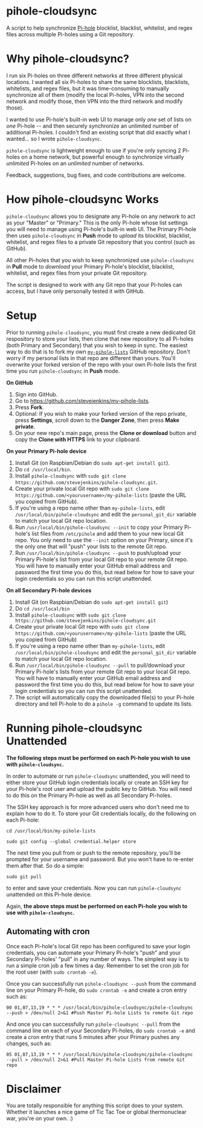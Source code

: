 # pihole-cloudsync
A script to help synchronize <a target="_blank" 
href="https://pi-hole.net/">Pi-hole</a> blocklist, blacklist, whitelist, and regex files across multiple Pi-holes using a Git repository.

# Why pihole-cloudsync?
I run six Pi-holes on three different networks at three different physical locations. I wanted all six Pi-holes to share the same blocklists, blacklists, whitelists, and regex files, but it was time-consuming to manually synchronize all of them (modify the local Pi-holes, VPN into the second network and modify those, then VPN into the third network and modify those).

I wanted to use Pi-hole's built-in web UI to manage only *one* set of lists on *one* Pi-hole -- and then securely synchronize an unlimited number of additional Pi-holes. I couldn't find an existing script that did exactly what I wanted... so I wrote `pihole-cloudsync`.

`pihole-cloudsync` is lightweight enough to use if you're only syncing 2 Pi-holes on a home network, but powerful enough to synchronize virtually *unlimited* Pi-holes on an *unlimited* number of networks. 

Feedback, suggestions, bug fixes, and code contributions are welcome.

# How pihole-cloudsync Works
`pihole-cloudsync` allows you to designate any Pi-hole on any network to act as your "Master" or "Primary." This is the only Pi-hole whose list settings you will need to manage using Pi-hole's built-in web UI. The Primary Pi-hole then uses `pihole-cloudsync` in **Push** mode to *upload* its blocklist, blacklist, whitelist, and regex files to a private Git repository that you control (such as GitHub).

All other Pi-holes that you wish to keep synchronized use `pihole-cloudsync` in **Pull** mode to *download* your Primary Pi-hole's blocklist, blacklist, whitelist, and regex files from your private Git repository.

The script is designed to work with any Git repo that your Pi-holes can access, but I have only personally tested it with GitHub.

# Setup
Prior to running `pihole-cloudsync`, you must first create a new dedicated Git respository to store your lists, then clone that new repository to all Pi-holes (both Primary and Secondary) that you wish to keep in sync. The easiest way to do that is to fork my own <a target="_blank" href="https://github.com/stevejenkins/my-pihole-lists">`my-pihole-lists`</a> GitHub repository. Don't worry if my personal lists in that repo are different than yours. You'll overwrite your forked version of the repo with your own Pi-hole lists the first time you run `pihole-cloudsync` in **Push** mode.

**On GitHub**
1. Sign into GitHub.
2. Go to https://github.com/stevejenkins/my-pihole-lists.
3. Press **Fork**.
4. Optional: If you wish to make your forked version of the repo private, press **Settings**, scroll down to the **Danger Zone**, then press **Make private**.
4. On your new repo's main page, press the **Clone or download** button and copy the **Clone with HTTPS** link to your clipboard.

**On your Primary Pi-hole device**
1. Install Git (on Raspbian/Debian do `sudo apt-get install git`).
2. Do `cd /usr/local/bin`.
3. Install `pihole-cloudsync` with `sudo git clone https://github.com/stevejenkins/pihole-cloudsync.git`.
4. Create your private local Git repo with `sudo git clone https://github.com/<yourusername>/my-pihole-lists` (paste the URL you copied from GitHub).
5. If you're using a repo name other than `my-pihole-lists`, edit `/usr/local/bin/pihole-cloudsync` and edit the `personal_git_dir` variable to match your local Git repo location.
6. Run `/usr/local/bin/pihole-cloudsync --init` to copy your Primary Pi-hole's list files from `/etc/pihole` and add them to your new local Git repo. You only need to use the `--init` option on your Primary, since it's the only one that will "push" your lists to the remote Git repo.
7. Run `/usr/local/bin/pihole-cloudsync --push` to push/upload your Primary Pi-hole's list from your local Git repo to your remote Git repo. You will have to manually enter your GitHub email address and password the first time you do this, but read below for how to save your login credentials so you can run this script unattended.

**On all Secondary Pi-hole devices**
1. Install Git (on Raspbian/Debian do `sudo apt-get install git`)
2. Do `cd /usr/local/bin`
3. Install `pihole-cloudsync` with `sudo git clone https://github.com/stevejenkins/pihole-cloudsync.git`
4. Create your private local Git repo with `sudo git clone https://github.com/<yourusername>/my-pihole-lists` (paste the URL you copied from GitHub)
5. If you're using a repo name other than `my-pihole-lists`, edit `/usr/local/bin/pihole-cloudsync` and edit the `personal_git_dir` variable to match your local Git repo location.
6. Run `/usr/local/bin/pihole-cloudsync --pull` to pull/download your Primary Pi-hole's lists from your remote Git repo to your local Git repo. You will have to manually enter your GitHub email address and password the first time you do this, but read below for how to save your login credentials so you can run this script unattended.
7. The script will automatically copy the downloaded file(s) to your Pi-hole directory and tell Pi-hole to do a `pihole -g` command to update its lists.

# Running pihole-cloudsync Unattended
**The following steps must be performed on each Pi-hole you wish to use with `pihole-cloudsync`.**

In order to automate or run `pihole-cloudsync` unattended, you will need to either store your GitHub login credentials locally or create an SSH key for your Pi-hole's root user and upload the public key to GitHub. You will need to do this on the Primary Pi-hole as well as all Secondary Pi-holes.

The SSH key approach is for more advanced users who don't need me to explain how to do it. To store your Git credentials locally, do the following on each Pi-hole:

`cd /usr/local/bin/my-pihole-lists`

`sudo git config --global credential.helper store`

The next time you pull from or push to the remote repository, you'll be prompted for your username and password. But you won't have to re-enter them after that. So do a simple:

`sudo git pull`

to enter and save your credentials. Now you can run `pihole-cloudsync` unattended on this Pi-hole device.

Again, **the above steps must be performed on each Pi-hole you wish to use with `pihole-cloudsync`.**

## Automating with cron
Once each Pi-hole's local Git repo has been configured to save your login credentials, you can automate your Primary Pi-hole's "push" and your Secondary Pi-holes' "pull" in any number of ways. The simplest way is to run a simple cron job a few times a day. Remember to set the cron job for the root user (with `sudo crontab -e`).

Once you can successfully run `pihole-cloudsync --push` from the command line on your Primary Pi-hole, do `sudo crontab -e` and create a cron entry such as:

`00 01,07,13,19 * * * /usr/local/bin/pihole-cloudsync/pihole-cloudsync --push > /dev/null 2>&1 #Push Master Pi-hole Lists to remote Git repo`

And once you can successfully run `pihole-cloudsync --pull` from the command line on each of your Secondary Pi-holes, do `sudo crontab -e` and create a cron entry that runs 5 minutes after your Primary pushes any changes, such as:

`05 01,07,13,19 * * * /usr/local/bin/pihole-cloudsync/pihole-cloudsync --pull > /dev/null 2>&1 #Pull Master Pi-hole Lists from remote Git repo`

# Disclaimer
You are totally responsible for anything this script does to your system. Whether it launches a nice game of Tic Tac Toe or global thermonuclear war, you're on your own. :)
